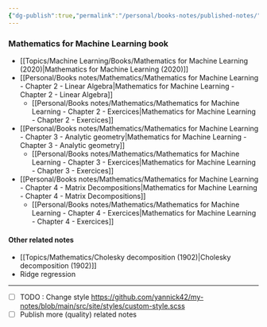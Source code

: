 ```yaml
---
{"dg-publish":true,"permalink":"/personal/books-notes/published-notes/","tags":"gardenEntry"}
---
```


### Mathematics for Machine Learning book

- [[Topics/Machine Learning/Books/Mathematics for Machine Learning (2020)|Mathematics for Machine Learning (2020)]]
- [[Personal/Books notes/Mathematics/Mathematics for Machine Learning - Chapter 2 - Linear Algebra|Mathematics for Machine Learning - Chapter 2 - Linear Algebra]]
	 - [[Personal/Books notes/Mathematics/Mathematics for Machine Learning - Chapter 2 - Exercices|Mathematics for Machine Learning - Chapter 2 - Exercices]]
- [[Personal/Books notes/Mathematics/Mathematics for Machine Learning - Chapter 3 - Analytic geometry|Mathematics for Machine Learning - Chapter 3 - Analytic geometry]]
	- [[Personal/Books notes/Mathematics/Mathematics for Machine Learning - Chapter 3 - Exercices|Mathematics for Machine Learning - Chapter 3 - Exercices]]
- [[Personal/Books notes/Mathematics/Mathematics for Machine Learning - Chapter 4 - Matrix Decompositions|Mathematics for Machine Learning - Chapter 4 - Matrix Decompositions]]
	- [[Personal/Books notes/Mathematics/Mathematics for Machine Learning - Chapter 4 - Exercices|Mathematics for Machine Learning - Chapter 4 - Exercices]]

#### Other related notes
- [[Topics/Mathematics/Cholesky decomposition (1902)|Cholesky decomposition (1902)]]
- Ridge regression

---
- [ ] TODO : Change style https://github.com/yannick42/my-notes/blob/main/src/site/styles/custom-style.scss
- [ ] Publish more (quality) related notes
